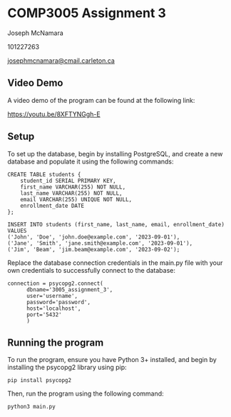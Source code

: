 # COMP3005 Assignment 3

Joseph McNamara

101227263

josephmcnamara@cmail.carleton.ca

## Video Demo

A video demo of the program can be found at the following link:

https://youtu.be/8XFTYNGgh-E

## Setup

To set up the database, begin by installing PostgreSQL, and create a new database and populate it using the following commands:

```
CREATE TABLE students {
	student_id SERIAL PRIMARY KEY,
	first_name VARCHAR(255) NOT NULL,
	last_name VARCHAR(255) NOT NULL,
	email VARCHAR(255) UNIQUE NOT NULL,
	enrollment_date DATE
};

INSERT INTO students (first_name, last_name, email, enrollment_date) VALUES
('John', 'Doe', 'john.doe@example.com', '2023-09-01'),
('Jane', 'Smith', 'jane.smith@example.com', '2023-09-01'),
('Jim', 'Beam', 'jim.beam@example.com', '2023-09-02');
```

Replace the database connection credentials in the main.py file with your own credentials to successfully connect to the database:

```
connection = psycopg2.connect(
      dbname='3005_assignment_3',
      user='username',
      password='password',
      host='localhost',
      port='5432'
      )
```

## Running the program

To run the program, ensure you have Python 3+ installed, and begin by installing the psycopg2 library using pip:

```pip install psycopg2```

Then, run the program using the following command:

```python3 main.py```